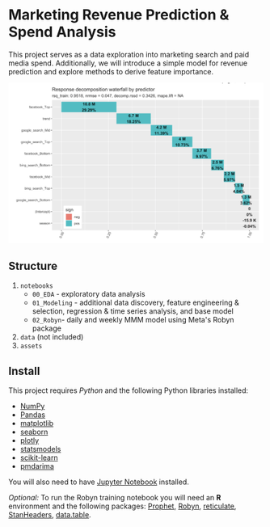 # Marketing Revenue Prediction & Spend Analysis

This project serves as a data exploration into marketing search and paid media spend. Additionally, we will introduce a simple model for revenue prediction and explore methods to derive feature importance.

![Robyn Predictor Decomposition](https://github.com/jaime-garvey/search-pm-analysis/blob/main/assets/weekly_predictor_decomp.png)

## Structure

1. ```notebooks```
      - ```00_EDA``` - exploratory data analysis
      - ```01_Modeling``` - additional data discovery, feature engineering & selection, regression & time series analysis, and base model
      - ```02_Robyn```- daily and weekly MMM model using Meta's Robyn package
2. ```data``` (not included)
3. ```assets```



## Install

This project requires *Python* and the following Python libraries installed:

* [NumPy](https://numpy.org/)
* [Pandas](https://pandas.pydata.org/)
* [matplotlib](https://matplotlib.org/)
* [seaborn](https://seaborn.pydata.org/)
* [plotly](https://plotly.com/)
* [statsmodels](https://www.statsmodels.org/stable/index.html)
* [scikit-learn](https://scikit-learn.org/stable/)
* [pmdarima](https://alkaline-ml.com/pmdarima/)

You will also need to have [Jupyter Notebook](https://jupyter.org/) installed.

*Optional:* To run the Robyn training notebook you will need an **R** environment and the following packages: [Prophet](https://facebook.github.io/prophet/), [Robyn](https://facebookexperimental.github.io/Robyn/), [reticulate](https://rstudio.github.io/reticulate/), [StanHeaders](https://mc-stan.org/), [data.table](https://rdatatable.gitlab.io/data.table/).
